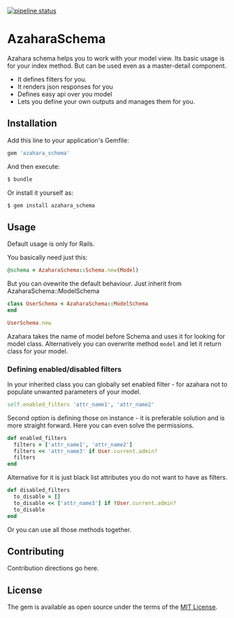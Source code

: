 [![pipeline status](https://git.servis.justice.cz/libraries/azahara_schema/badges/master/pipeline.svg)](https://git.servis.justice.cz/libraries/azahara_schema/commits/master)

# AzaharaSchema

Azahara schema helps you to work with your model view.
Its basic usage is for your index method. But can be used even as a master-detail component.

* It defines filters for you.
* It renders json responses for you
* Defines easy api over you model
* Lets you define your own outputs and manages them for you.

## Installation
Add this line to your application's Gemfile:

```ruby
gem 'azahara_schema'
```

And then execute:
```bash
$ bundle
```

Or install it yourself as:
```bash
$ gem install azahara_schema
```

## Usage
Default usage is only for Rails.

You basically need just this:
```ruby
@schema = AzaharaSchema::Schema.new(Model)
```

But you can ovewrite the default behaviour. Just inherit from AzaharaSchema::ModelSchema
```ruby
class UserSchema < AzaharaSchema::ModelSchema
end

UserSchema.new
```

Azahara takes the name of model before Schema and uses it for looking for model class.
Alternatively you can overwrite method ```model``` and let it return class for your model.


### Defining enabled/disabled filters

In your inherited class you can globally set enabled filter - for azahara not to populate unwanted parameters of your model.
```ruby
self.enabled_filters 'attr_name1', 'attr_name2'
```
Second option is defining those on instance - it is preferable solution and is more straight forward.
Here you can even solve the permissions.
```ruby
def enabled_filters
  filters = ['attr_name1', 'attr_name2']
  filters << 'attr_name3' if User.current.admin?
  filters
end
```
Alternative for it is just black list attributes you do not want to have as filters.
```ruby
def disabled_filters
  to_disable = []
  to_disable << ['attr_name3'] if !User.current.admin?
  to_disable
end
```
Or you can use all those methods together.


## Contributing
Contribution directions go here.

## License
The gem is available as open source under the terms of the [MIT License](http://opensource.org/licenses/MIT).
